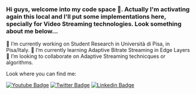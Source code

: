 ### Hi guys, welcome into my code space 👋. Actually I'm activating again this local and I'll put some implementations here, specially for Video Streaming technologies. Look something about me below...

🔭 I’m currently working on Student Research in Università di Pisa, in Pisa/Italy.
🌱 I’m currently learning Adaptive Bitrate Streaming in Edge Layers
👯 I’m looking to collaborate on Adaptive Streaming technicques or algorithms.

Look where you can find me: 

[![Youtube Badge](https://img.shields.io/badge/-Youtube-FF0000?style=flat-square&labelColor=FF0000&logo=youtube&logoColor=white&link=https://www.youtube.com/c/AndreMoraes-chameoandre)](https://www.youtube.com/c/AndreMoraes-chameoandre)
[![Twitter Badge](https://img.shields.io/badge/-Twitter-1ca0f1?style=flat-square&labelColor=1ca0f1&logo=twitter&logoColor=white&link=https://twitter.com/chameoandre)](https://twitter.com/chameoandre)
[![Linkedin Badge](https://img.shields.io/badge/-LinkedIn-blue?style=flat-square&logo=Linkedin&logoColor=white&link=https://www.linkedin.com/in/andre-moraes-b9554659/)](https://www.linkedin.com/in/andre-moraes-b9554659/)

<!--
**chameoandre/chameoandre** is a ✨ _special_ ✨ repository because its `README.md` (this file) appears on your GitHub profile.

Here are some ideas to get you started:

- 🔭 I’m currently working on ...
- 🌱 I’m currently learning ...
- 👯 I’m looking to collaborate on ...
- 🤔 I’m looking for help with ...
- 💬 Ask me about ...
- 📫 How to reach me: ...
- 😄 Pronouns: ...
- ⚡ Fun fact: ...
-->
